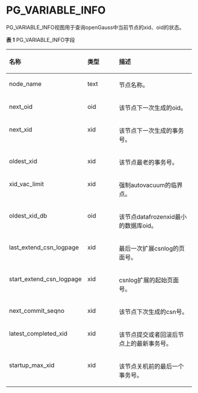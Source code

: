 # PG\_VARIABLE\_INFO

PG\_VARIABLE\_INFO视图用于查询openGauss中当前节点的xid、oid的状态。

**表 1**  PG\_VARIABLE\_INFO字段

<a name="zh-cn_topic_0283137710_zh-cn_topic_0237122541_table39812054344"></a>
<table><thead align="left"><tr id="zh-cn_topic_0283137710_zh-cn_topic_0237122541_row111912613412"><th class="cellrowborder" valign="top" width="21.27%" id="mcps1.2.4.1.1"><p id="zh-cn_topic_0283137710_zh-cn_topic_0237122541_p387693342814"><a name="zh-cn_topic_0283137710_zh-cn_topic_0237122541_p387693342814"></a><a name="zh-cn_topic_0283137710_zh-cn_topic_0237122541_p387693342814"></a>名称</p>
</th>
<th class="cellrowborder" valign="top" width="23.71%" id="mcps1.2.4.1.2"><p id="zh-cn_topic_0283137710_zh-cn_topic_0237122541_p1112010633412"><a name="zh-cn_topic_0283137710_zh-cn_topic_0237122541_p1112010633412"></a><a name="zh-cn_topic_0283137710_zh-cn_topic_0237122541_p1112010633412"></a>类型</p>
</th>
<th class="cellrowborder" valign="top" width="55.02%" id="mcps1.2.4.1.3"><p id="zh-cn_topic_0283137710_zh-cn_topic_0237122541_p9120176173416"><a name="zh-cn_topic_0283137710_zh-cn_topic_0237122541_p9120176173416"></a><a name="zh-cn_topic_0283137710_zh-cn_topic_0237122541_p9120176173416"></a>描述</p>
</th>
</tr>
</thead>
<tbody><tr id="zh-cn_topic_0283137710_zh-cn_topic_0237122541_row412036103413"><td class="cellrowborder" valign="top" width="21.27%" headers="mcps1.2.4.1.1 "><p id="zh-cn_topic_0283137710_zh-cn_topic_0237122541_p118771633182810"><a name="zh-cn_topic_0283137710_zh-cn_topic_0237122541_p118771633182810"></a><a name="zh-cn_topic_0283137710_zh-cn_topic_0237122541_p118771633182810"></a>node_name</p>
</td>
<td class="cellrowborder" valign="top" width="23.71%" headers="mcps1.2.4.1.2 "><p id="zh-cn_topic_0283137710_zh-cn_topic_0237122541_p512066173411"><a name="zh-cn_topic_0283137710_zh-cn_topic_0237122541_p512066173411"></a><a name="zh-cn_topic_0283137710_zh-cn_topic_0237122541_p512066173411"></a>text</p>
</td>
<td class="cellrowborder" valign="top" width="55.02%" headers="mcps1.2.4.1.3 "><p id="zh-cn_topic_0283137710_zh-cn_topic_0237122541_p131207615346"><a name="zh-cn_topic_0283137710_zh-cn_topic_0237122541_p131207615346"></a><a name="zh-cn_topic_0283137710_zh-cn_topic_0237122541_p131207615346"></a>节点名称。</p>
</td>
</tr>
<tr id="zh-cn_topic_0283137710_zh-cn_topic_0237122541_row1512018615349"><td class="cellrowborder" valign="top" width="21.27%" headers="mcps1.2.4.1.1 "><p id="zh-cn_topic_0283137710_zh-cn_topic_0237122541_p15877133322818"><a name="zh-cn_topic_0283137710_zh-cn_topic_0237122541_p15877133322818"></a><a name="zh-cn_topic_0283137710_zh-cn_topic_0237122541_p15877133322818"></a>next_oid</p>
</td>
<td class="cellrowborder" valign="top" width="23.71%" headers="mcps1.2.4.1.2 "><p id="zh-cn_topic_0283137710_zh-cn_topic_0237122541_p12120116183416"><a name="zh-cn_topic_0283137710_zh-cn_topic_0237122541_p12120116183416"></a><a name="zh-cn_topic_0283137710_zh-cn_topic_0237122541_p12120116183416"></a>oid</p>
</td>
<td class="cellrowborder" valign="top" width="55.02%" headers="mcps1.2.4.1.3 "><p id="zh-cn_topic_0283137710_zh-cn_topic_0237122541_p171208611343"><a name="zh-cn_topic_0283137710_zh-cn_topic_0237122541_p171208611343"></a><a name="zh-cn_topic_0283137710_zh-cn_topic_0237122541_p171208611343"></a>该节点下一次生成的oid。</p>
</td>
</tr>
<tr id="zh-cn_topic_0283137710_zh-cn_topic_0237122541_row6120106113415"><td class="cellrowborder" valign="top" width="21.27%" headers="mcps1.2.4.1.1 "><p id="zh-cn_topic_0283137710_zh-cn_topic_0237122541_p687713311283"><a name="zh-cn_topic_0283137710_zh-cn_topic_0237122541_p687713311283"></a><a name="zh-cn_topic_0283137710_zh-cn_topic_0237122541_p687713311283"></a>next_xid</p>
</td>
<td class="cellrowborder" valign="top" width="23.71%" headers="mcps1.2.4.1.2 "><p id="zh-cn_topic_0283137710_zh-cn_topic_0237122541_p212111612340"><a name="zh-cn_topic_0283137710_zh-cn_topic_0237122541_p212111612340"></a><a name="zh-cn_topic_0283137710_zh-cn_topic_0237122541_p212111612340"></a>xid</p>
</td>
<td class="cellrowborder" valign="top" width="55.02%" headers="mcps1.2.4.1.3 "><p id="zh-cn_topic_0283137710_zh-cn_topic_0237122541_p31211616345"><a name="zh-cn_topic_0283137710_zh-cn_topic_0237122541_p31211616345"></a><a name="zh-cn_topic_0283137710_zh-cn_topic_0237122541_p31211616345"></a>该节点下一次生成的事务号。</p>
</td>
</tr>
<tr id="zh-cn_topic_0283137710_zh-cn_topic_0237122541_row151217613419"><td class="cellrowborder" valign="top" width="21.27%" headers="mcps1.2.4.1.1 "><p id="zh-cn_topic_0283137710_zh-cn_topic_0237122541_p1087793313283"><a name="zh-cn_topic_0283137710_zh-cn_topic_0237122541_p1087793313283"></a><a name="zh-cn_topic_0283137710_zh-cn_topic_0237122541_p1087793313283"></a>oldest_xid</p>
</td>
<td class="cellrowborder" valign="top" width="23.71%" headers="mcps1.2.4.1.2 "><p id="zh-cn_topic_0283137710_zh-cn_topic_0237122541_p2012176173415"><a name="zh-cn_topic_0283137710_zh-cn_topic_0237122541_p2012176173415"></a><a name="zh-cn_topic_0283137710_zh-cn_topic_0237122541_p2012176173415"></a>xid</p>
</td>
<td class="cellrowborder" valign="top" width="55.02%" headers="mcps1.2.4.1.3 "><p id="zh-cn_topic_0283137710_zh-cn_topic_0237122541_p61211163342"><a name="zh-cn_topic_0283137710_zh-cn_topic_0237122541_p61211163342"></a><a name="zh-cn_topic_0283137710_zh-cn_topic_0237122541_p61211163342"></a>该节点最老的事务号。</p>
</td>
</tr>
<tr id="zh-cn_topic_0283137710_zh-cn_topic_0237122541_row81211623410"><td class="cellrowborder" valign="top" width="21.27%" headers="mcps1.2.4.1.1 "><p id="zh-cn_topic_0283137710_zh-cn_topic_0237122541_p4878163332817"><a name="zh-cn_topic_0283137710_zh-cn_topic_0237122541_p4878163332817"></a><a name="zh-cn_topic_0283137710_zh-cn_topic_0237122541_p4878163332817"></a>xid_vac_limit</p>
</td>
<td class="cellrowborder" valign="top" width="23.71%" headers="mcps1.2.4.1.2 "><p id="zh-cn_topic_0283137710_zh-cn_topic_0237122541_p2012116620348"><a name="zh-cn_topic_0283137710_zh-cn_topic_0237122541_p2012116620348"></a><a name="zh-cn_topic_0283137710_zh-cn_topic_0237122541_p2012116620348"></a>xid</p>
</td>
<td class="cellrowborder" valign="top" width="55.02%" headers="mcps1.2.4.1.3 "><p id="zh-cn_topic_0283137710_zh-cn_topic_0237122541_p31221623413"><a name="zh-cn_topic_0283137710_zh-cn_topic_0237122541_p31221623413"></a><a name="zh-cn_topic_0283137710_zh-cn_topic_0237122541_p31221623413"></a>强制autovacuum的临界点。</p>
</td>
</tr>
<tr id="zh-cn_topic_0283137710_zh-cn_topic_0237122541_row13122967345"><td class="cellrowborder" valign="top" width="21.27%" headers="mcps1.2.4.1.1 "><p id="zh-cn_topic_0283137710_zh-cn_topic_0237122541_p3878533112815"><a name="zh-cn_topic_0283137710_zh-cn_topic_0237122541_p3878533112815"></a><a name="zh-cn_topic_0283137710_zh-cn_topic_0237122541_p3878533112815"></a>oldest_xid_db</p>
</td>
<td class="cellrowborder" valign="top" width="23.71%" headers="mcps1.2.4.1.2 "><p id="zh-cn_topic_0283137710_zh-cn_topic_0237122541_p412220620346"><a name="zh-cn_topic_0283137710_zh-cn_topic_0237122541_p412220620346"></a><a name="zh-cn_topic_0283137710_zh-cn_topic_0237122541_p412220620346"></a>oid</p>
</td>
<td class="cellrowborder" valign="top" width="55.02%" headers="mcps1.2.4.1.3 "><p id="zh-cn_topic_0283137710_zh-cn_topic_0237122541_p0122469343"><a name="zh-cn_topic_0283137710_zh-cn_topic_0237122541_p0122469343"></a><a name="zh-cn_topic_0283137710_zh-cn_topic_0237122541_p0122469343"></a>该节点datafrozenxid最小的数据库oid。</p>
</td>
</tr>
<tr id="zh-cn_topic_0283137710_zh-cn_topic_0237122541_row1012220617344"><td class="cellrowborder" valign="top" width="21.27%" headers="mcps1.2.4.1.1 "><p id="zh-cn_topic_0283137710_zh-cn_topic_0237122541_p1087893313288"><a name="zh-cn_topic_0283137710_zh-cn_topic_0237122541_p1087893313288"></a><a name="zh-cn_topic_0283137710_zh-cn_topic_0237122541_p1087893313288"></a>last_extend_csn_logpage</p>
</td>
<td class="cellrowborder" valign="top" width="23.71%" headers="mcps1.2.4.1.2 "><p id="zh-cn_topic_0283137710_zh-cn_topic_0237122541_p1112236113412"><a name="zh-cn_topic_0283137710_zh-cn_topic_0237122541_p1112236113412"></a><a name="zh-cn_topic_0283137710_zh-cn_topic_0237122541_p1112236113412"></a>xid</p>
</td>
<td class="cellrowborder" valign="top" width="55.02%" headers="mcps1.2.4.1.3 "><p id="zh-cn_topic_0283137710_zh-cn_topic_0237122541_p1122146133416"><a name="zh-cn_topic_0283137710_zh-cn_topic_0237122541_p1122146133416"></a><a name="zh-cn_topic_0283137710_zh-cn_topic_0237122541_p1122146133416"></a>最后一次扩展csnlog的页面号。</p>
</td>
</tr>
<tr id="zh-cn_topic_0283137710_zh-cn_topic_0237122541_row312276193410"><td class="cellrowborder" valign="top" width="21.27%" headers="mcps1.2.4.1.1 "><p id="zh-cn_topic_0283137710_zh-cn_topic_0237122541_p78781833142818"><a name="zh-cn_topic_0283137710_zh-cn_topic_0237122541_p78781833142818"></a><a name="zh-cn_topic_0283137710_zh-cn_topic_0237122541_p78781833142818"></a>start_extend_csn_logpage</p>
</td>
<td class="cellrowborder" valign="top" width="23.71%" headers="mcps1.2.4.1.2 "><p id="zh-cn_topic_0283137710_zh-cn_topic_0237122541_p131235663416"><a name="zh-cn_topic_0283137710_zh-cn_topic_0237122541_p131235663416"></a><a name="zh-cn_topic_0283137710_zh-cn_topic_0237122541_p131235663416"></a>xid</p>
</td>
<td class="cellrowborder" valign="top" width="55.02%" headers="mcps1.2.4.1.3 "><p id="zh-cn_topic_0283137710_zh-cn_topic_0237122541_p171236611343"><a name="zh-cn_topic_0283137710_zh-cn_topic_0237122541_p171236611343"></a><a name="zh-cn_topic_0283137710_zh-cn_topic_0237122541_p171236611343"></a>csnlog扩展的起始页面号。</p>
</td>
</tr>
<tr id="zh-cn_topic_0283137710_zh-cn_topic_0237122541_row15123156103415"><td class="cellrowborder" valign="top" width="21.27%" headers="mcps1.2.4.1.1 "><p id="zh-cn_topic_0283137710_zh-cn_topic_0237122541_p587816336284"><a name="zh-cn_topic_0283137710_zh-cn_topic_0237122541_p587816336284"></a><a name="zh-cn_topic_0283137710_zh-cn_topic_0237122541_p587816336284"></a>next_commit_seqno</p>
</td>
<td class="cellrowborder" valign="top" width="23.71%" headers="mcps1.2.4.1.2 "><p id="zh-cn_topic_0283137710_zh-cn_topic_0237122541_p14123176153413"><a name="zh-cn_topic_0283137710_zh-cn_topic_0237122541_p14123176153413"></a><a name="zh-cn_topic_0283137710_zh-cn_topic_0237122541_p14123176153413"></a>xid</p>
</td>
<td class="cellrowborder" valign="top" width="55.02%" headers="mcps1.2.4.1.3 "><p id="zh-cn_topic_0283137710_zh-cn_topic_0237122541_p121230611348"><a name="zh-cn_topic_0283137710_zh-cn_topic_0237122541_p121230611348"></a><a name="zh-cn_topic_0283137710_zh-cn_topic_0237122541_p121230611348"></a>该节点下次生成的csn号。</p>
</td>
</tr>
<tr id="zh-cn_topic_0283137710_zh-cn_topic_0237122541_row9123161340"><td class="cellrowborder" valign="top" width="21.27%" headers="mcps1.2.4.1.1 "><p id="zh-cn_topic_0283137710_zh-cn_topic_0237122541_p38791033182818"><a name="zh-cn_topic_0283137710_zh-cn_topic_0237122541_p38791033182818"></a><a name="zh-cn_topic_0283137710_zh-cn_topic_0237122541_p38791033182818"></a>latest_completed_xid</p>
</td>
<td class="cellrowborder" valign="top" width="23.71%" headers="mcps1.2.4.1.2 "><p id="zh-cn_topic_0283137710_zh-cn_topic_0237122541_p8123566343"><a name="zh-cn_topic_0283137710_zh-cn_topic_0237122541_p8123566343"></a><a name="zh-cn_topic_0283137710_zh-cn_topic_0237122541_p8123566343"></a>xid</p>
</td>
<td class="cellrowborder" valign="top" width="55.02%" headers="mcps1.2.4.1.3 "><p id="zh-cn_topic_0283137710_zh-cn_topic_0237122541_p16124106143415"><a name="zh-cn_topic_0283137710_zh-cn_topic_0237122541_p16124106143415"></a><a name="zh-cn_topic_0283137710_zh-cn_topic_0237122541_p16124106143415"></a>该节点提交或者回滚后节点上的最新事务号。</p>
</td>
</tr>
<tr id="zh-cn_topic_0283137710_zh-cn_topic_0237122541_row7124126173414"><td class="cellrowborder" valign="top" width="21.27%" headers="mcps1.2.4.1.1 "><p id="zh-cn_topic_0283137710_zh-cn_topic_0237122541_p687913333288"><a name="zh-cn_topic_0283137710_zh-cn_topic_0237122541_p687913333288"></a><a name="zh-cn_topic_0283137710_zh-cn_topic_0237122541_p687913333288"></a>startup_max_xid</p>
</td>
<td class="cellrowborder" valign="top" width="23.71%" headers="mcps1.2.4.1.2 "><p id="zh-cn_topic_0283137710_zh-cn_topic_0237122541_p1912426153418"><a name="zh-cn_topic_0283137710_zh-cn_topic_0237122541_p1912426153418"></a><a name="zh-cn_topic_0283137710_zh-cn_topic_0237122541_p1912426153418"></a>xid</p>
</td>
<td class="cellrowborder" valign="top" width="55.02%" headers="mcps1.2.4.1.3 "><p id="zh-cn_topic_0283137710_zh-cn_topic_0237122541_p101247683413"><a name="zh-cn_topic_0283137710_zh-cn_topic_0237122541_p101247683413"></a><a name="zh-cn_topic_0283137710_zh-cn_topic_0237122541_p101247683413"></a>该节点关机前的最后一个事务号。</p>
</td>
</tr>
</tbody>
</table>

